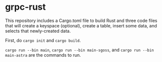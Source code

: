 # grpc-rust

This repository includes a Cargo.toml file to build Rust and 
three code files that will create a keyspace (optional), create a table,
insert some data, and selects that newly-created data.

First, do `cargo init` and `cargo build`.

`cargo run --bin main`, `cargo run --bin main-sgoss`, and `cargo run --bin main-astra`
are the commands to run.
